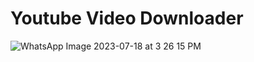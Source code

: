 # Youtube Video Downloader
![WhatsApp Image 2023-07-18 at 3 26 15 PM](https://github.com/Naush-zd/Youtube-Downloader/assets/138758708/505308ac-f7da-4da4-a404-f569f6355909)
